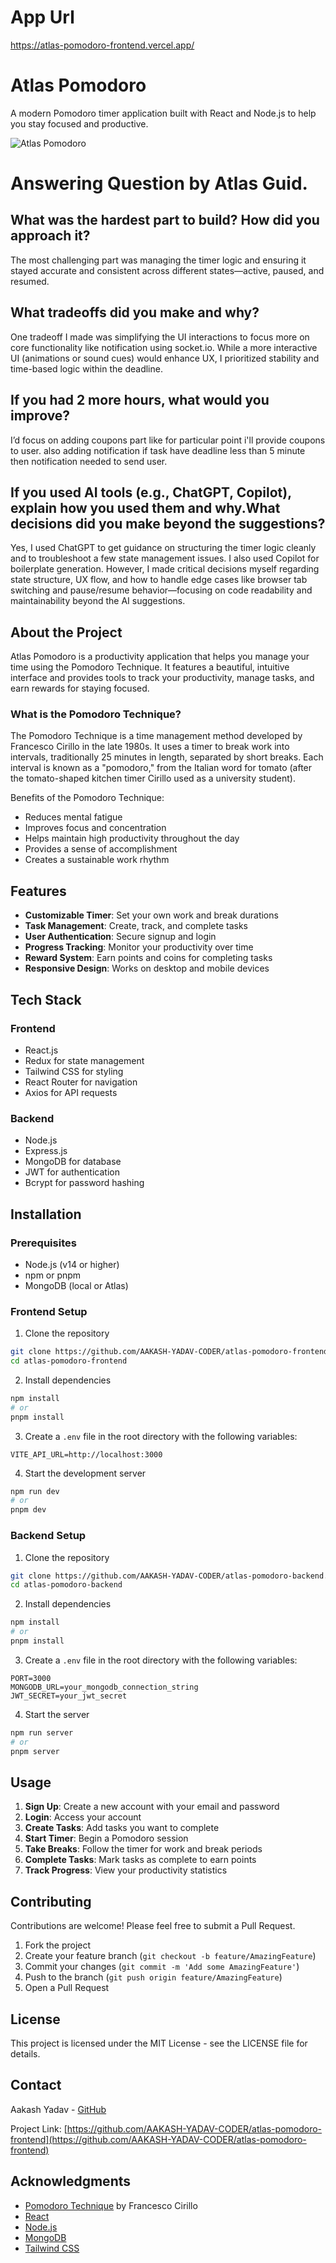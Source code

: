 # App Url

https://atlas-pomodoro-frontend.vercel.app/

# Atlas Pomodoro

A modern Pomodoro timer application built with React and Node.js to help you stay focused and productive.

![Atlas Pomodoro](https://github.com/AAKASH-YADAV-CODER/atlas-pomodoro-frontend/raw/main/public/atlas-logo.png)

# Answering Question by Atlas Guid.

## What was the hardest part to build? How did you approach it?

The most challenging part was managing the timer logic and ensuring it stayed accurate and consistent across different states—active, paused, and resumed.

## What tradeoffs did you make and why?

One tradeoff I made was simplifying the UI interactions to focus more on core functionality like notification using socket.io. While a more interactive UI (animations or sound cues) would enhance UX, I prioritized stability and time-based logic within the deadline.

## If you had 2 more hours, what would you improve?

I’d focus on adding coupons part like for particular point i'll provide coupons to user. also adding notification if task have deadline less than 5 minute then notification needed to send user.

## If you used AI tools (e.g., ChatGPT, Copilot), explain how you used them and why.What decisions did you make beyond the suggestions?

Yes, I used ChatGPT to get guidance on structuring the timer logic cleanly and to troubleshoot a few state management issues. I also used Copilot for boilerplate generation. However, I made critical decisions myself regarding state structure, UX flow, and how to handle edge cases like browser tab switching and pause/resume behavior—focusing on code readability and maintainability beyond the AI suggestions.

## About the Project

Atlas Pomodoro is a productivity application that helps you manage your time using the Pomodoro Technique. It features a beautiful, intuitive interface and provides tools to track your productivity, manage tasks, and earn rewards for staying focused.

### What is the Pomodoro Technique?

The Pomodoro Technique is a time management method developed by Francesco Cirillo in the late 1980s. It uses a timer to break work into intervals, traditionally 25 minutes in length, separated by short breaks. Each interval is known as a "pomodoro," from the Italian word for tomato (after the tomato-shaped kitchen timer Cirillo used as a university student).

Benefits of the Pomodoro Technique:

- Reduces mental fatigue
- Improves focus and concentration
- Helps maintain high productivity throughout the day
- Provides a sense of accomplishment
- Creates a sustainable work rhythm

## Features

- **Customizable Timer**: Set your own work and break durations
- **Task Management**: Create, track, and complete tasks
- **User Authentication**: Secure signup and login
- **Progress Tracking**: Monitor your productivity over time
- **Reward System**: Earn points and coins for completing tasks
- **Responsive Design**: Works on desktop and mobile devices

## Tech Stack

### Frontend

- React.js
- Redux for state management
- Tailwind CSS for styling
- React Router for navigation
- Axios for API requests

### Backend

- Node.js
- Express.js
- MongoDB for database
- JWT for authentication
- Bcrypt for password hashing

## Installation

### Prerequisites

- Node.js (v14 or higher)
- npm or pnpm
- MongoDB (local or Atlas)

### Frontend Setup

1. Clone the repository

```bash
git clone https://github.com/AAKASH-YADAV-CODER/atlas-pomodoro-frontend.git
cd atlas-pomodoro-frontend
```

2. Install dependencies

```bash
npm install
# or
pnpm install
```

3. Create a `.env` file in the root directory with the following variables:

```
VITE_API_URL=http://localhost:3000
```

4. Start the development server

```bash
npm run dev
# or
pnpm dev
```

### Backend Setup

1. Clone the repository

```bash
git clone https://github.com/AAKASH-YADAV-CODER/atlas-pomodoro-backend.git
cd atlas-pomodoro-backend
```

2. Install dependencies

```bash
npm install
# or
pnpm install
```

3. Create a `.env` file in the root directory with the following variables:

```
PORT=3000
MONGODB_URL=your_mongodb_connection_string
JWT_SECRET=your_jwt_secret
```

4. Start the server

```bash
npm run server
# or
pnpm server
```

## Usage

1. **Sign Up**: Create a new account with your email and password
2. **Login**: Access your account
3. **Create Tasks**: Add tasks you want to complete
4. **Start Timer**: Begin a Pomodoro session
5. **Take Breaks**: Follow the timer for work and break periods
6. **Complete Tasks**: Mark tasks as complete to earn points
7. **Track Progress**: View your productivity statistics

## Contributing

Contributions are welcome! Please feel free to submit a Pull Request.

1. Fork the project
2. Create your feature branch (`git checkout -b feature/AmazingFeature`)
3. Commit your changes (`git commit -m 'Add some AmazingFeature'`)
4. Push to the branch (`git push origin feature/AmazingFeature`)
5. Open a Pull Request

## License

This project is licensed under the MIT License - see the LICENSE file for details.

## Contact

Aakash Yadav - [GitHub](https://github.com/AAKASH-YADAV-CODER)

Project Link: [https://github.com/AAKASH-YADAV-CODER/atlas-pomodoro-frontend](https://github.com/AAKASH-YADAV-CODER/atlas-pomodoro-frontend)

## Acknowledgments

- [Pomodoro Technique](https://francescocirillo.com/pages/pomodoro-technique) by Francesco Cirillo
- [React](https://reactjs.org/)
- [Node.js](https://nodejs.org/)
- [MongoDB](https://www.mongodb.com/)
- [Tailwind CSS](https://tailwindcss.com/)
